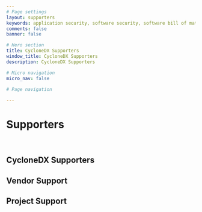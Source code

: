 ```yaml
---
# Page settings
layout: supporters
keywords: application security, software security, software bill of material, SBOM, BOM, open source, supply chain, specification, spdx, license, package url, purl, cpe
comments: false
banner: false

# Hero section
title: CycloneDX Supporters
window_title: CycloneDX Supporters
description: CycloneDX Supporters

# Micro navigation
micro_nav: false

# Page navigation
    
---
```


# Supporters

&nbsp;<!-- without this hack, the dropdown menu has issues due to h1 and h2 happening right after each other -->

## CycloneDX Supporters

<div class="logo-cards" id="adopters-supporters">  
</div>

## Vendor Support

<div class="logo-cards" id="adopters-organizations">  
</div>

## Project Support

<div class="logo-cards" id="adopters-projects">  
</div>
